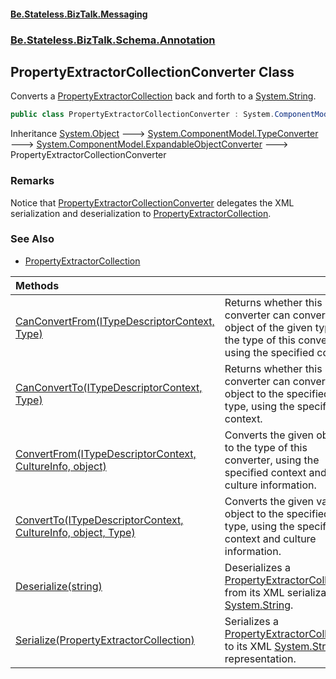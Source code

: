 #### [Be.Stateless.BizTalk.Messaging](README.md 'README')
### [Be.Stateless.BizTalk.Schema.Annotation](Be.Stateless.BizTalk.Schema.Annotation.md 'Be.Stateless.BizTalk.Schema.Annotation')

## PropertyExtractorCollectionConverter Class

Converts a [PropertyExtractorCollection](PropertyExtractorCollection.md 'Be.Stateless.BizTalk.Schema.Annotation.PropertyExtractorCollection') back and forth to a [System.String](https://docs.microsoft.com/en-us/dotnet/api/System.String 'System.String').

```csharp
public class PropertyExtractorCollectionConverter : System.ComponentModel.ExpandableObjectConverter
```

Inheritance [System.Object](https://docs.microsoft.com/en-us/dotnet/api/System.Object 'System.Object') &#129106; [System.ComponentModel.TypeConverter](https://docs.microsoft.com/en-us/dotnet/api/System.ComponentModel.TypeConverter 'System.ComponentModel.TypeConverter') &#129106; [System.ComponentModel.ExpandableObjectConverter](https://docs.microsoft.com/en-us/dotnet/api/System.ComponentModel.ExpandableObjectConverter 'System.ComponentModel.ExpandableObjectConverter') &#129106; PropertyExtractorCollectionConverter

### Remarks
Notice that [PropertyExtractorCollectionConverter](PropertyExtractorCollectionConverter.md 'Be.Stateless.BizTalk.Schema.Annotation.PropertyExtractorCollectionConverter') delegates the XML serialization and deserialization to [PropertyExtractorCollection](PropertyExtractorCollection.md 'Be.Stateless.BizTalk.Schema.Annotation.PropertyExtractorCollection').

### See Also
- [PropertyExtractorCollection](PropertyExtractorCollection.md 'Be.Stateless.BizTalk.Schema.Annotation.PropertyExtractorCollection')

| Methods | |
| :--- | :--- |
| [CanConvertFrom(ITypeDescriptorContext, Type)](PropertyExtractorCollectionConverter.CanConvertFrom(ITypeDescriptorContext,Type).md 'Be.Stateless.BizTalk.Schema.Annotation.PropertyExtractorCollectionConverter.CanConvertFrom(System.ComponentModel.ITypeDescriptorContext, System.Type)') | Returns whether this converter can convert an object of the given type to the type of this converter, using the specified context. |
| [CanConvertTo(ITypeDescriptorContext, Type)](PropertyExtractorCollectionConverter.CanConvertTo(ITypeDescriptorContext,Type).md 'Be.Stateless.BizTalk.Schema.Annotation.PropertyExtractorCollectionConverter.CanConvertTo(System.ComponentModel.ITypeDescriptorContext, System.Type)') | Returns whether this converter can convert the object to the specified type, using the specified context. |
| [ConvertFrom(ITypeDescriptorContext, CultureInfo, object)](PropertyExtractorCollectionConverter.ConvertFrom(ITypeDescriptorContext,CultureInfo,object).md 'Be.Stateless.BizTalk.Schema.Annotation.PropertyExtractorCollectionConverter.ConvertFrom(System.ComponentModel.ITypeDescriptorContext, System.Globalization.CultureInfo, object)') | Converts the given object to the type of this converter, using the specified context and culture information. |
| [ConvertTo(ITypeDescriptorContext, CultureInfo, object, Type)](PropertyExtractorCollectionConverter.ConvertTo(ITypeDescriptorContext,CultureInfo,object,Type).md 'Be.Stateless.BizTalk.Schema.Annotation.PropertyExtractorCollectionConverter.ConvertTo(System.ComponentModel.ITypeDescriptorContext, System.Globalization.CultureInfo, object, System.Type)') | Converts the given value object to the specified type, using the specified context and culture information. |
| [Deserialize(string)](PropertyExtractorCollectionConverter.Deserialize(string).md 'Be.Stateless.BizTalk.Schema.Annotation.PropertyExtractorCollectionConverter.Deserialize(string)') | Deserializes a [PropertyExtractorCollection](PropertyExtractorCollection.md 'Be.Stateless.BizTalk.Schema.Annotation.PropertyExtractorCollection') from its XML serialization [System.String](https://docs.microsoft.com/en-us/dotnet/api/System.String 'System.String'). |
| [Serialize(PropertyExtractorCollection)](PropertyExtractorCollectionConverter.Serialize(PropertyExtractorCollection).md 'Be.Stateless.BizTalk.Schema.Annotation.PropertyExtractorCollectionConverter.Serialize(Be.Stateless.BizTalk.Schema.Annotation.PropertyExtractorCollection)') | Serializes a [PropertyExtractorCollection](PropertyExtractorCollection.md 'Be.Stateless.BizTalk.Schema.Annotation.PropertyExtractorCollection') to its XML [System.String](https://docs.microsoft.com/en-us/dotnet/api/System.String 'System.String') representation. |
